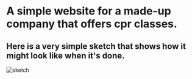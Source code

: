 # A simple website for a made-up company that offers cpr classes.
## Here is a very simple sketch that shows how it might look like when it's done.
![sketch](https://github.com/user-attachments/assets/a515b9c2-7a18-43ed-8011-7dfd69c6816a)
